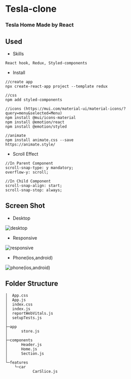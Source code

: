 # Tesla-clone
### Tesla Home Made by React 

## Used
- Skills
```
React hook, Redux, Styled-components
```
- Install
```
//create app
npx create-react-app project --template redux

//css
npm add styled-components

//icons (https://mui.com/material-ui/material-icons/?query=menu&selected=Menu)
npm install @mui/icons-material
npm install @emotion/react 
npm install @emotion/styled

//animate
npm install animate.css --save
https://animate.style/

```
- Scroll Effect
```
//In Parent Component
scroll-snap-type: y mandatory;
overflow-y: scroll;

//In Child Component
scroll-snap-align: start;
scroll-snap-stop: always;
```

## Screen Shot
- Desktop

![desktop](https://user-images.githubusercontent.com/55618626/186060824-12292ee9-79a1-46ba-87da-82a8fa5efe12.gif)



- Responsive

![responsive](https://user-images.githubusercontent.com/55618626/186060836-475522e6-4263-4bd6-9b22-f48c55a8b17a.gif)



- Phone(ios,android)

![phone(ios,android)](https://user-images.githubusercontent.com/55618626/186060850-29ff3be0-3fbc-43d9-9ec3-60bee843d427.gif)


## Folder Structure 
```
│  App.css
│  App.js
│  index.css
│  index.js
│  reportWebVitals.js
│  setupTests.js
│
├─app
│      store.js
│
├─components
│      Header.js
│      Home.js
│      Section.js
│
└─features
    └─car
            CarSlice.js
```
